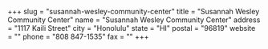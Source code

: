 +++
slug = "susannah-wesley-community-center"
title = "Susannah Wesley Community Center"
name = "Susannah Wesley Community Center"
address = "1117 Kaili Street"
city = "Honolulu"
state = "HI"
postal = "96819"
website = ""
phone = "808 847-1535"
fax = ""
+++
